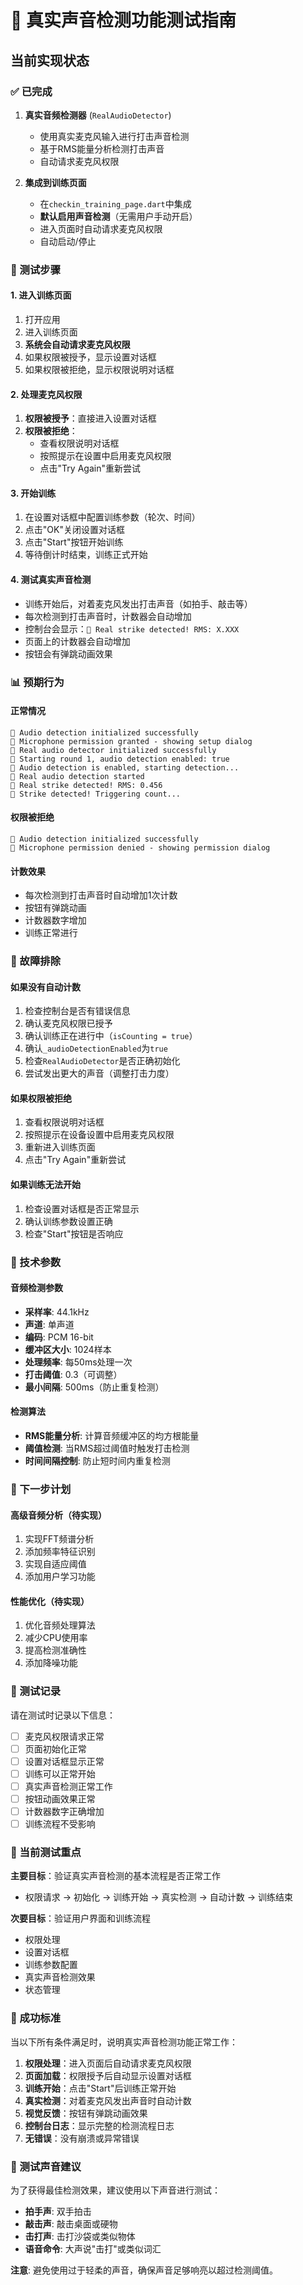 # 🎯 真实声音检测功能测试指南

## 当前实现状态

### ✅ 已完成
1. **真实音频检测器** (`RealAudioDetector`)
   - 使用真实麦克风输入进行打击声音检测
   - 基于RMS能量分析检测打击声音
   - 自动请求麦克风权限

2. **集成到训练页面**
   - 在`checkin_training_page.dart`中集成
   - **默认启用声音检测**（无需用户手动开启）
   - 进入页面时自动请求麦克风权限
   - 自动启动/停止

### 🔧 测试步骤

#### 1. 进入训练页面
1. 打开应用
2. 进入训练页面
3. **系统会自动请求麦克风权限**
4. 如果权限被授予，显示设置对话框
5. 如果权限被拒绝，显示权限说明对话框

#### 2. 处理麦克风权限
1. **权限被授予**：直接进入设置对话框
2. **权限被拒绝**：
   - 查看权限说明对话框
   - 按照提示在设置中启用麦克风权限
   - 点击"Try Again"重新尝试

#### 3. 开始训练
1. 在设置对话框中配置训练参数（轮次、时间）
2. 点击"OK"关闭设置对话框
3. 点击"Start"按钮开始训练
4. 等待倒计时结束，训练正式开始

#### 4. 测试真实声音检测
- 训练开始后，对着麦克风发出打击声音（如拍手、敲击等）
- 每次检测到打击声音时，计数器会自动增加
- 控制台会显示：`🎯 Real strike detected! RMS: X.XXX`
- 页面上的计数器会自动增加
- 按钮会有弹跳动画效果

### 📊 预期行为

#### 正常情况
```
🎯 Audio detection initialized successfully
🎯 Microphone permission granted - showing setup dialog
🎯 Real audio detector initialized successfully
🎯 Starting round 1, audio detection enabled: true
🎯 Audio detection is enabled, starting detection...
🎯 Real audio detection started
🎯 Real strike detected! RMS: 0.456
🎯 Strike detected! Triggering count...
```

#### 权限被拒绝
```
🎯 Audio detection initialized successfully
🎯 Microphone permission denied - showing permission dialog
```

#### 计数效果
- 每次检测到打击声音时自动增加1次计数
- 按钮有弹跳动画
- 计数器数字增加
- 训练正常进行

### 🚨 故障排除

#### 如果没有自动计数
1. 检查控制台是否有错误信息
2. 确认麦克风权限已授予
3. 确认训练正在进行中（`isCounting = true`）
4. 确认`_audioDetectionEnabled`为`true`
5. 检查`RealAudioDetector`是否正确初始化
6. 尝试发出更大的声音（调整打击力度）

#### 如果权限被拒绝
1. 查看权限说明对话框
2. 按照提示在设备设置中启用麦克风权限
3. 重新进入训练页面
4. 点击"Try Again"重新尝试

#### 如果训练无法开始
1. 检查设置对话框是否正常显示
2. 确认训练参数设置正确
3. 检查"Start"按钮是否响应

### 🔧 技术参数

#### 音频检测参数
- **采样率**: 44.1kHz
- **声道**: 单声道
- **编码**: PCM 16-bit
- **缓冲区大小**: 1024样本
- **处理频率**: 每50ms处理一次
- **打击阈值**: 0.3（可调整）
- **最小间隔**: 500ms（防止重复检测）

#### 检测算法
- **RMS能量分析**: 计算音频缓冲区的均方根能量
- **阈值检测**: 当RMS超过阈值时触发打击检测
- **时间间隔控制**: 防止短时间内重复检测

### 🔄 下一步计划

#### 高级音频分析（待实现）
1. 实现FFT频谱分析
2. 添加频率特征识别
3. 实现自适应阈值
4. 添加用户学习功能

#### 性能优化（待实现）
1. 优化音频处理算法
2. 减少CPU使用率
3. 提高检测准确性
4. 添加降噪功能

### 📝 测试记录

请在测试时记录以下信息：
- [ ] 麦克风权限请求正常
- [ ] 页面初始化正常
- [ ] 设置对话框显示正常
- [ ] 训练可以正常开始
- [ ] 真实声音检测正常工作
- [ ] 按钮动画效果正常
- [ ] 计数器数字正确增加
- [ ] 训练流程不受影响

### 🎯 当前测试重点

**主要目标**：验证真实声音检测的基本流程是否正常工作
- 权限请求 → 初始化 → 训练开始 → 真实检测 → 自动计数 → 训练结束

**次要目标**：验证用户界面和训练流程
- 权限处理
- 设置对话框
- 训练参数配置
- 真实声音检测效果
- 状态管理

### 🎉 成功标准

当以下所有条件满足时，说明真实声音检测功能正常工作：

1. **权限处理**：进入页面后自动请求麦克风权限
2. **页面加载**：权限授予后自动显示设置对话框
3. **训练开始**：点击"Start"后训练正常开始
4. **真实检测**：对着麦克风发出声音时自动计数
5. **视觉反馈**：按钮有弹跳动画效果
6. **控制台日志**：显示完整的检测流程日志
7. **无错误**：没有崩溃或异常错误

### 🎵 测试声音建议

为了获得最佳检测效果，建议使用以下声音进行测试：
- **拍手声**: 双手拍击
- **敲击声**: 敲击桌面或硬物
- **击打声**: 击打沙袋或类似物体
- **语音命令**: 大声说"击打"或类似词汇

**注意**: 避免使用过于轻柔的声音，确保声音足够响亮以超过检测阈值。 